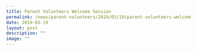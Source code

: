 ```yaml
---
title: Parent Volunteers Welcome Session
permalink: /news/parent-volunteers/2019/03/19/parent-volunteers-welcome-session/
date: 2019-03-19
layout: post
description: ""
image: ""
---
```

